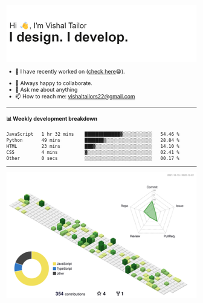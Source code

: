 ![Hi, I'm Vishal Tailor. I design. I develop.](https://github.com/vishaltailors/vishaltailors/blob/main/header.png?raw=true)

- 🔭 I have recently worked on ([check here](https://vishaltailor.com)😁).
<!-- - 🎦 Currently watching: JavaScript: The Hard Parts By Will Sentance. -->
- 👯 Always happy to collaborate.
- 💬 Ask me about anything
- 📫 How to reach me: <a href="mailto:vishaltailors22@gmail.com">vishaltailors22@gmail.com</a>

<hr /> 
<h4>📊 Weekly development breakdown</h4>
<!--START_SECTION:waka-->

```text
JavaScript   1 hr 32 mins    █████████████▓░░░░░░░░░░░   54.46 %
Python       49 mins         ███████▒░░░░░░░░░░░░░░░░░   28.84 %
HTML         23 mins         ███▓░░░░░░░░░░░░░░░░░░░░░   14.10 %
CSS          4 mins          ▓░░░░░░░░░░░░░░░░░░░░░░░░   02.41 %
Other        0 secs          ░░░░░░░░░░░░░░░░░░░░░░░░░   00.17 %
```

<!--END_SECTION:waka-->
<hr /> 

![](./profile-3d-contrib/profile-green-animate.svg)
